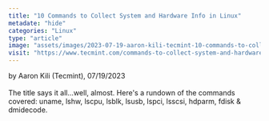 ```yaml
---
title: "10 Commands to Collect System and Hardware Info in Linux"
metadate: "hide"
categories: "Linux"
type: "article"
image: "assets/images/2023-07-19-aaron-kili-tecmint-10-commands-to-collect-system-and-hardware-info-in-linux.png"
visit: "https://www.tecmint.com/commands-to-collect-system-and-hardware-information-in-linux"
---
```

by Aaron Kili (Tecmint), 07/19/2023 \
\
The title says it all...well, almost. Here's a rundown of the commands covered: uname, lshw, lscpu, lsblk, lsusb, lspci, lsscsi, hdparm, fdisk & dmidecode.
